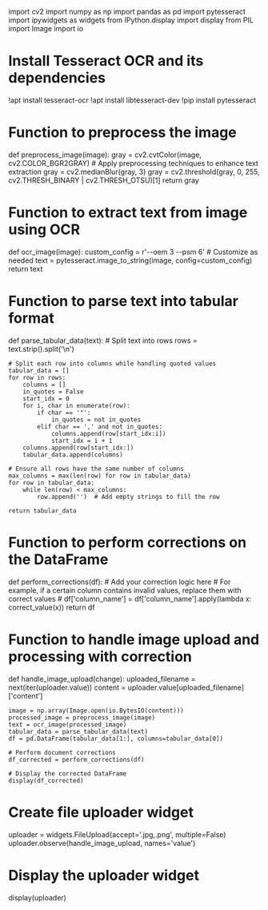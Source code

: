 import cv2
import numpy as np
import pandas as pd
import pytesseract
import ipywidgets as widgets
from IPython.display import display
from PIL import Image
import io

# Install Tesseract OCR and its dependencies
!apt install tesseract-ocr
!apt install libtesseract-dev
!pip install pytesseract

# Function to preprocess the image
def preprocess_image(image):
    gray = cv2.cvtColor(image, cv2.COLOR_BGR2GRAY)
    # Apply preprocessing techniques to enhance text extraction
    gray = cv2.medianBlur(gray, 3)
    gray = cv2.threshold(gray, 0, 255, cv2.THRESH_BINARY | cv2.THRESH_OTSU)[1]
    return gray

# Function to extract text from image using OCR
def ocr_image(image):
    custom_config = r'--oem 3 --psm 6'  # Customize as needed
    text = pytesseract.image_to_string(image, config=custom_config)
    return text

# Function to parse text into tabular format
def parse_tabular_data(text):
    # Split text into rows
    rows = text.strip().split('\n')

    # Split each row into columns while handling quoted values
    tabular_data = []
    for row in rows:
        columns = []
        in_quotes = False
        start_idx = 0
        for i, char in enumerate(row):
            if char == '"':
                in_quotes = not in_quotes
            elif char == ',' and not in_quotes:
                columns.append(row[start_idx:i])
                start_idx = i + 1
        columns.append(row[start_idx:])
        tabular_data.append(columns)

    # Ensure all rows have the same number of columns
    max_columns = max(len(row) for row in tabular_data)
    for row in tabular_data:
        while len(row) < max_columns:
            row.append('')  # Add empty strings to fill the row

    return tabular_data

# Function to perform corrections on the DataFrame
def perform_corrections(df):
    # Add your correction logic here
    # For example, if a certain column contains invalid values, replace them with correct values
    # df['column_name'] = df['column_name'].apply(lambda x: correct_value(x))
    return df

# Function to handle image upload and processing with correction
def handle_image_upload(change):
    uploaded_filename = next(iter(uploader.value))
    content = uploader.value[uploaded_filename]['content']

    image = np.array(Image.open(io.BytesIO(content)))
    processed_image = preprocess_image(image)
    text = ocr_image(processed_image)
    tabular_data = parse_tabular_data(text)
    df = pd.DataFrame(tabular_data[1:], columns=tabular_data[0])

    # Perform document corrections
    df_corrected = perform_corrections(df)

    # Display the corrected DataFrame
    display(df_corrected)

# Create file uploader widget
uploader = widgets.FileUpload(accept='.jpg,.png', multiple=False)
uploader.observe(handle_image_upload, names='value')

# Display the uploader widget
display(uploader)
